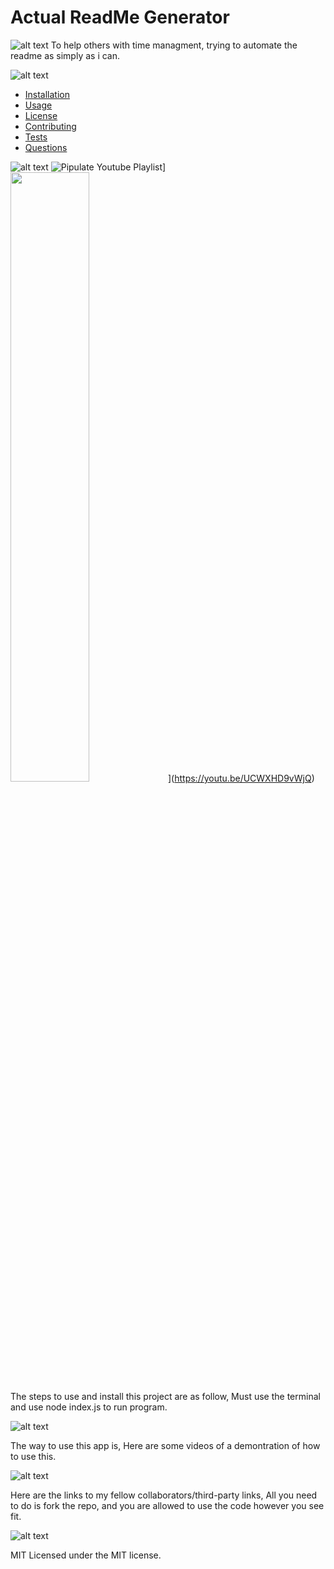 # Actual ReadMe Generator

  ![alt text](https://img.shields.io/badge/Description-blue)
  To help others with time managment, trying to automate the readme as simply as i can.


  ![alt text](https://img.shields.io/badge/TableofContents-purple)

- [Installation](#installation)
- [Usage](#usage)
- [License](#license)
- [Contributing](#contributing)
- [Tests](#tests)
- [Questions](#questions)

![alt text](https://img.shields.io/badge/Installation-red)
![Pipulate Youtube Playlist](https://youtu.be/UCWXHD9vWjQ)]
<img src="https://img.youtube.com/vi/UCWXHD9vWjQ/maxresdefault.jpg" width="50%">](https://youtu.be/UCWXHD9vWjQ)
The steps to use and install this project are as follow, Must use the terminal and use node index.js to run program.

![alt text](https://img.shields.io/badge/Usage-green)


The way to use this app is, Here are some videos of a demontration of how to use this.

![alt text](https://img.shields.io/badge/Credits-blue)

Here are the links to my fellow collaborators/third-party links, All you need to do is fork the repo, and you are allowed to use the code however you see fit.

![alt text](https://img.shields.io/badge/License-green)

MIT
Licensed under the MIT license.
